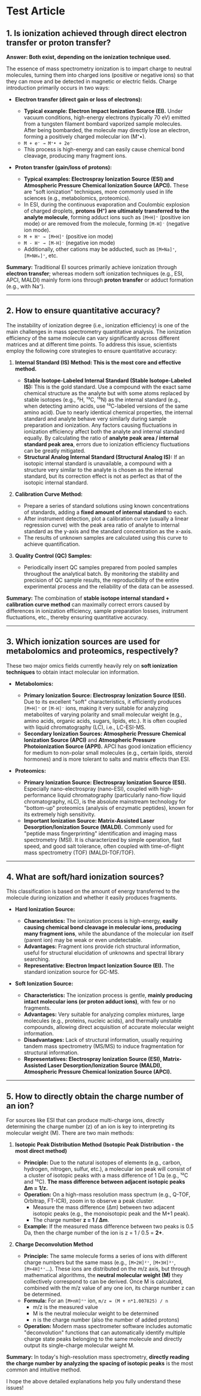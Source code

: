 # Test Article

## 1. Is ionization achieved through direct electron transfer or proton transfer?

**Answer: Both exist, depending on the ionization technique used.**

The essence of mass spectrometry ionization is to impart charge to neutral molecules, turning them into charged ions (positive or negative ions) so that they can move and be detected in magnetic or electric fields. Charge introduction primarily occurs in two ways:

* **Electron transfer (direct gain or loss of electrons):**
  * **Typical example: Electron Impact Ionization Source (EI).** Under vacuum conditions, high-energy electrons (typically 70 eV) emitted from a tungsten filament bombard vaporized sample molecules. After being bombarded, the molecule may directly lose an electron, forming a positively charged molecular ion (M⁺•).
  * `M + e⁻ → M⁺• + 2e⁻`
  * This process is high-energy and can easily cause chemical bond cleavage, producing many fragment ions.

* **Proton transfer (gain/loss of protons):**
  * **Typical examples: Electrospray Ionization Source (ESI) and Atmospheric Pressure Chemical Ionization Source (APCI).** These are "soft ionization" techniques, more commonly used in life sciences (e.g., metabolomics, proteomics).
  * In ESI, during the continuous evaporation and Coulombic explosion of charged droplets, **protons (H⁺) are ultimately transferred to the analyte molecule**, forming adduct ions such as `[M+H]⁺` (positive ion mode) or are removed from the molecule, forming `[M-H]⁻` (negative ion mode).
  * `M + H⁺ → [M+H]⁺` (positive ion mode)
  * `M - H⁺ → [M-H]⁻` (negative ion mode)
  * Additionally, other cations may be adducted, such as `[M+Na]⁺`, `[M+NH₄]⁺`, etc.

**Summary:** Traditional EI sources primarily achieve ionization through **electron transfer**; whereas modern soft ionization techniques (e.g., ESI, APCI, MALDI) mainly form ions through **proton transfer** or adduct formation (e.g., with Na⁺).

---

## 2. How to ensure quantitative accuracy?

The instability of ionization degree (i.e., ionization efficiency) is one of the main challenges in mass spectrometry quantitative analysis. The ionization efficiency of the same molecule can vary significantly across different matrices and at different time points. To address this issue, scientists employ the following core strategies to ensure quantitative accuracy:

1. **Internal Standard (IS) Method: This is the most core and effective method.**
    * **Stable Isotope-Labeled Internal Standard (Stable Isotope-Labeled IS):** This is the gold standard. Use a compound with the exact same chemical structure as the analyte but with some atoms replaced by stable isotopes (e.g., ²H, ¹³C, ¹⁵N) as the internal standard (e.g., when detecting amino acids, use ¹³C-labeled versions of the same amino acid). Due to nearly identical chemical properties, the internal standard and analyte behave very similarly during sample preparation and ionization. Any factors causing fluctuations in ionization efficiency affect both the analyte and internal standard equally. By calculating the ratio of **analyte peak area / internal standard peak area**, errors due to ionization efficiency fluctuations can be greatly mitigated.
    * **Structural Analog Internal Standard (Structural Analog IS):** If an isotopic internal standard is unavailable, a compound with a structure very similar to the analyte is chosen as the internal standard, but its correction effect is not as perfect as that of the isotopic internal standard.

2. **Calibration Curve Method:**
    * Prepare a series of standard solutions using known concentrations of standards, adding a **fixed amount of internal standard** to each.
    * After instrument detection, plot a calibration curve (usually a linear regression curve) with the peak area ratio of analyte to internal standard as the y-axis and the standard concentration as the x-axis.
    * The results of unknown samples are calculated using this curve to achieve quantification.

3. **Quality Control (QC) Samples:**
    * Periodically insert QC samples prepared from pooled samples throughout the analytical batch. By monitoring the stability and precision of QC sample results, the reproducibility of the entire experimental process and the reliability of the data can be assessed.

**Summary:** The combination of **stable isotope internal standard + calibration curve method** can maximally correct errors caused by differences in ionization efficiency, sample preparation losses, instrument fluctuations, etc., thereby ensuring quantitative accuracy.

---

## 3. Which ionization sources are used for metabolomics and proteomics, respectively?

These two major omics fields currently heavily rely on **soft ionization techniques** to obtain intact molecular ion information.

* **Metabolomics:**
  * **Primary Ionization Source: Electrospray Ionization Source (ESI).** Due to its excellent "soft" characteristics, it efficiently produces `[M+H]⁺` or `[M-H]⁻` ions, making it very suitable for analyzing metabolites of varying polarity and small molecular weight (e.g., amino acids, organic acids, sugars, lipids, etc.). It is often coupled with liquid chromatography (LC), i.e., LC-ESI-MS.
  * **Secondary Ionization Sources: Atmospheric Pressure Chemical Ionization Source (APCI)** and **Atmospheric Pressure Photoionization Source (APPI).** APCI has good ionization efficiency for medium to non-polar small molecules (e.g., certain lipids, steroid hormones) and is more tolerant to salts and matrix effects than ESI.

* **Proteomics:**
  * **Primary Ionization Source: Electrospray Ionization Source (ESI).** Especially nano-electrospray (nano-ESI), coupled with high-performance liquid chromatography (particularly nano-flow liquid chromatography, nLC), is the absolute mainstream technology for "bottom-up" proteomics (analysis of enzymatic peptides), known for its extremely high sensitivity.
  * **Important Ionization Source: Matrix-Assisted Laser Desorption/Ionization Source (MALDI).** Commonly used for "peptide mass fingerprinting" identification and imaging mass spectrometry (MSI). It is characterized by simple operation, fast speed, and good salt tolerance, often coupled with time-of-flight mass spectrometry (TOF) (MALDI-TOF/TOF).

---

## 4. What are soft/hard ionization sources?

This classification is based on the amount of energy transferred to the molecule during ionization and whether it easily produces fragments.

* **Hard Ionization Source:**
  * **Characteristics:** The ionization process is high-energy, **easily causing chemical bond cleavage in molecular ions, producing many fragment ions**, while the abundance of the molecular ion itself (parent ion) may be weak or even undetectable.
  * **Advantages:** Fragment ions provide rich structural information, useful for structural elucidation of unknowns and spectral library searching.
  * **Representative: Electron Impact Ionization Source (EI).** The standard ionization source for GC-MS.

* **Soft Ionization Source:**
  * **Characteristics:** The ionization process is gentle, **mainly producing intact molecular ions (or proton adduct ions)**, with few or no fragments.
  * **Advantages:** Very suitable for analyzing complex mixtures, large molecules (e.g., proteins, nucleic acids), and thermally unstable compounds, allowing direct acquisition of accurate molecular weight information.
  * **Disadvantages:** Lack of structural information, usually requiring tandem mass spectrometry (MS/MS) to induce fragmentation for structural information.
  * **Representatives: Electrospray Ionization Source (ESI), Matrix-Assisted Laser Desorption/Ionization Source (MALDI), Atmospheric Pressure Chemical Ionization Source (APCI).**

---

## 5. How to directly obtain the charge number of an ion?

For sources like ESI that can produce multi-charge ions, directly determining the charge number (z) of an ion is key to interpreting its molecular weight (M). There are two main methods:

1. **Isotopic Peak Distribution Method (Isotopic Peak Distribution - the most direct method)**
    * **Principle:** Due to the natural isotopes of elements (e.g., carbon, hydrogen, nitrogen, sulfur, etc.), a molecular ion peak will consist of a cluster of isotopic peaks with a mass difference of 1 Da (e.g., ¹²C and ¹³C). **The mass difference between adjacent isotopic peaks Δm = 1/z.**
    * **Operation:** On a high-mass resolution mass spectrum (e.g., Q-TOF, Orbitrap, FT-ICR), zoom in to observe a peak cluster.
        * Measure the mass difference (Δm) between two adjacent isotopic peaks (e.g., the monoisotopic peak and the M+1 peak).
        * The charge number **z = 1 / Δm**.
    * **Example:** If the measured mass difference between two peaks is 0.5 Da, then the charge number of the ion is z = 1 / 0.5 = **2+**.

2. **Charge Deconvolution Method**
    * **Principle:** The same molecule forms a series of ions with different charge numbers but the same mass (e.g., `[M+2H]²⁺`, `[M+3H]³⁺`, `[M+4H]⁴⁺`...). These ions are distributed on the m/z axis, but through mathematical algorithms, the **neutral molecular weight (M)** they collectively correspond to can be derived. Once M is calculated, combined with the m/z value of any one ion, its charge number z can be determined.
    * **Formula:** For an `[M+nH]ⁿ⁺` ion, `m/z = (M + n*1.007825) / n`
        * m/z is the measured value
        * M is the neutral molecular weight to be determined
        * n is the charge number (also the number of added protons)
    * **Operation:** Modern mass spectrometer software includes automatic "deconvolution" functions that can automatically identify multiple charge state peaks belonging to the same molecule and directly output its single-charge molecular weight M.

**Summary:** In today's high-resolution mass spectrometry, **directly reading the charge number by analyzing the spacing of isotopic peaks** is the most common and intuitive method.

I hope the above detailed explanations help you fully understand these issues!